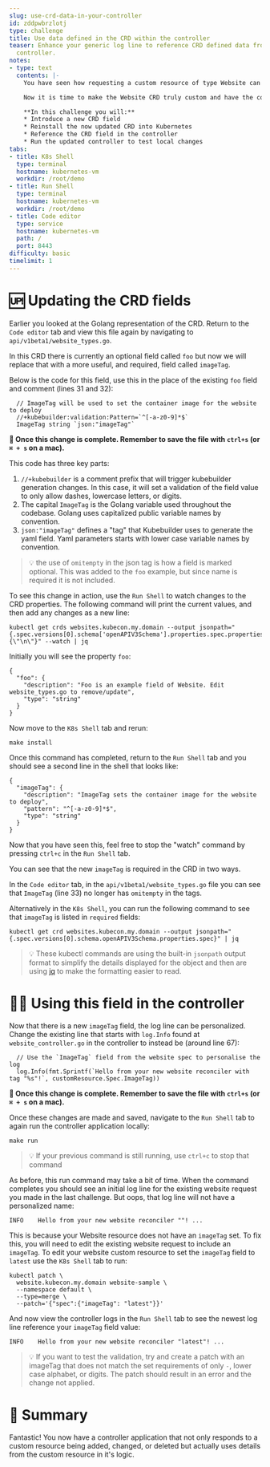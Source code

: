 ```yaml
---
slug: use-crd-data-in-your-controller
id: zddpwbrzlotj
type: challenge
title: Use data defined in the CRD within the controller
teaser: Enhance your generic log line to reference CRD defined data from inside your
  controller.
notes:
- type: text
  contents: |-
    You have seen how requesting a custom resource of type Website can trigger the controller.

    Now it is time to make the Website CRD truly custom and have the controller use the custom data that is provided as a part of the CRD spec.

    **In this challenge you will:**
    * Introduce a new CRD field
    * Reinstall the now updated CRD into Kubernetes
    * Reference the CRD field in the controller
    * Run the updated controller to test local changes
tabs:
- title: K8s Shell
  type: terminal
  hostname: kubernetes-vm
  workdir: /root/demo
- title: Run Shell
  type: terminal
  hostname: kubernetes-vm
  workdir: /root/demo
- title: Code editor
  type: service
  hostname: kubernetes-vm
  path: /
  port: 8443
difficulty: basic
timelimit: 1
---
```


🆙 Updating the CRD fields
==============

Earlier you looked at the Golang representation of the CRD. Return to the `Code editor` tab and view this file again by navigating to `api/v1beta1/website_types.go`.

In this CRD there is currently an optional field called `foo` but now we will replace that with a more useful, and required, field called `imageTag`.

Below is the code for this field, use this in the place of the existing `foo` field and comment (lines 31 and 32):

```
  // ImageTag will be used to set the container image for the website to deploy
  //+kubebuilder:validation:Pattern=`^[-a-z0-9]*$`
  ImageTag string `json:"imageTag"`
```

**💾 Once this change is complete. Remember to save the file with `ctrl+s` (or `⌘ + s` on a mac).**

This code has three key parts:

1. `//+kubebuilder` is a comment prefix that will trigger kubebuilder generation changes. In this case, it will set a validation of the field value to only allow dashes, lowercase letters, or digits.
2. The capital `ImageTag` is the Golang variable used throughout the codebase. Golang uses capitalized public variable names by convention.
3. `json:"imageTag"` defines a "tag" that Kubebuilder uses to generate the yaml field. Yaml parameters starts with lower case variable names by convention.

> 💡 the use of `omitempty` in the json tag is how a field is marked optional. This was added to the `foo` example, but since name is required it is not included.

To see this change in action, use the `Run Shell` to watch changes to the CRD properties. The following command will print the current values, and then add any changes as a new line:

```
kubectl get crds websites.kubecon.my.domain --output jsonpath="{.spec.versions[0].schema['openAPIV3Schema'].properties.spec.properties}{\"\n\"}" --watch | jq
```

Initially you will see the property `foo`:

```
{
  "foo": {
    "description": "Foo is an example field of Website. Edit website_types.go to remove/update",
    "type": "string"
  }
}
```

Now move to the `K8s Shell` tab and rerun:

```
make install
```

Once this command has completed, return to the `Run Shell` tab and you should see a second line in the shell that looks like:

```
{
  "imageTag": {
    "description": "ImageTag sets the container image for the website to deploy",
    "pattern": "^[-a-z0-9]*$",
    "type": "string"
  }
}
```

Now that you have seen this, feel free to stop the "watch" command by pressing `ctrl+c` in the `Run Shell` tab.

You can see that the new `imageTag` is required in the CRD in two ways. 

In the `Code editor` tab, in the `api/v1beta1/website_types.go` file you can see that `ImageTag` (line 33) no longer has `omitempty` in the tags. 

Alternatively in the `K8s Shell`, you can run the following command to see that `imageTag` is listed in `required` fields:

```
kubectl get crd websites.kubecon.my.domain --output jsonpath="{.spec.versions[0].schema.openAPIV3Schema.properties.spec}" | jq
```

> 💡 These kubectl commands are using the built-in `jsonpath` output format to simplify the details displayed for the object and then are using [jq](https://stedolan.github.io/jq/) to make the formatting easier to read.


👯‍♂️ Using this field in the controller
==============

Now that there is a new `imageTag` field, the log line can be personalized. Change the existing line that starts with `log.Info` found at `website_controller.go` in the controller to instead be (around line 67):

```
  // Use the `ImageTag` field from the website spec to personalise the log
  log.Info(fmt.Sprintf(`Hello from your new website reconciler with tag "%s"!`, customResource.Spec.ImageTag))
```

**💾 Once this change is complete. Remember to save the file with `ctrl+s` (or `⌘ + s` on a mac).**

Once these changes are made and saved, navigate to the `Run Shell` tab to again run the controller application locally:

```
make run
```

> 💡 If your previous command is still running, use `ctrl+c` to stop that command

As before, this run command may take a bit of time. When the command completes you should see an initial log line for the existing website request you made in the last challenge. But oops, that log line will not have a personalized name:

```
INFO    Hello from your new website reconciler ""! ...
```

This is because your Website resource does not have an `imageTag` set. To fix this, you will need to edit the existing website request to include an `imageTag`. To edit your website custom resource to set the `imageTag` field to `latest` use the `K8s Shell` tab to run:

```
kubectl patch \
  website.kubecon.my.domain website-sample \
  --namespace default \
  --type=merge \
  --patch='{"spec":{"imageTag": "latest"}}'
```

And now view the controller logs in the `Run Shell` tab to see the newest log line reference your `imageTag` field value:

```
INFO    Hello from your new website reconciler "latest"! ...
```

> 💡 If you want to test the validation, try and create a patch with an imageTag that does not match the set requirements of only `-`, lower case alphabet, or digits. The patch should result in an error and the change not applied.

📕 Summary
==============

Fantastic! You now have a controller application that not only responds to a custom resource being added, changed, or deleted but actually uses details from the custom resource in it's logic.
